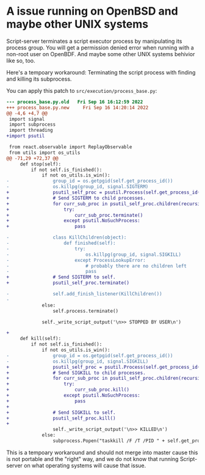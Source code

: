 # A issue running on OpenBSD and maybe other UNIX systems
Script-server terminates a script executor process by manipulating its process group. You will get a permission
denied error when running with a non-root user on OpenBDF. And maybe some other UNIX systems behivior like so, too.

Here's a tempoary workaround: Terminating the script process with finding and killing its subprocess.

You can apply this patch to `src/execution/process_base.py`:
```patch
--- process_base.py.old   Fri Sep 16 16:12:59 2022
+++ process_base.py.new     Fri Sep 16 14:20:14 2022
@@ -4,6 +4,7 @@
 import signal
 import subprocess
 import threading
+import psutil

 from react.observable import ReplayObservable
 from utils import os_utils
@@ -71,29 +72,37 @@
     def stop(self):
         if not self.is_finished():
             if not os_utils.is_win():
-                group_id = os.getpgid(self.get_process_id())
-                os.killpg(group_id, signal.SIGTERM)
+                psutil_self_proc = psutil.Process(self.get_process_id())
+                # Send SIGTERM to child processes.
+                for curr_sub_proc in psutil_self_proc.children(recursive=True):
+                    try:
+                        curr_sub_proc.terminate()
+                    except psutil.NoSuchProcess:
+                        pass

-                class KillChildren(object):
-                    def finished(self):
-                        try:
-                            os.killpg(group_id, signal.SIGKILL)
-                        except ProcessLookupError:
-                            # probably there are no children left
-                            pass
+                # Send SIGTERM to self.
+                psutil_self_proc.terminate()

-                self.add_finish_listener(KillChildren())
-
             else:
                 self.process.terminate()

             self._write_script_output('\n>> STOPPED BY USER\n')

+
     def kill(self):
         if not self.is_finished():
             if not os_utils.is_win():
-                group_id = os.getpgid(self.get_process_id())
-                os.killpg(group_id, signal.SIGKILL)
+                psutil_self_proc = psutil.Process(self.get_process_id())
+                # Send SIGKILL to child processes.
+                for curr_sub_proc in psutil_self_proc.children(recursive=True):
+                    try:
+                        curr_sub_proc.kill()
+                    except psutil.NoSuchProcess:
+                        pass
+
+                # Send SIGKILL to self.
+                psutil_self_proc.kill()
+
                 self._write_script_output('\n>> KILLED\n')
             else:
                 subprocess.Popen("taskkill /F /T /PID " + self.get_process_id())

```
This is a tempoary workaround and should not merge into master cause this is not portable and the "right" way,
and we do not know that running Script-server on what operating systems will cause that issue.
